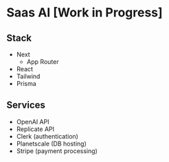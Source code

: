 # Saas AI [Work in Progress]

## Stack
- Next
  - App Router
- React
- Tailwind
- Prisma

## Services
- OpenAI API
- Replicate API
- Clerk (authentication)
- Planetscale (DB hosting)
- Stripe (payment processing)
